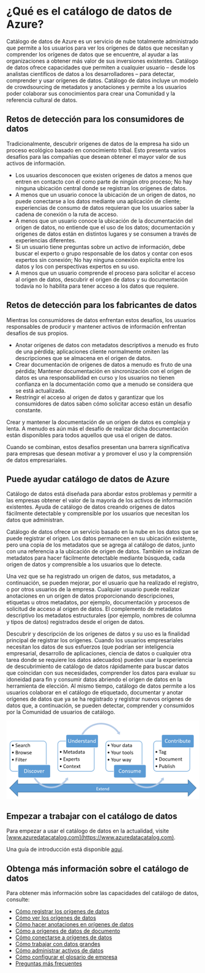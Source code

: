 <properties
   pageTitle="¿Qué es el catálogo de datos de Azure? | Microsoft Azure"
   description="Este artículo proporciona una descripción general de catálogo de datos de Microsoft Azure, incluidas sus características y los problemas que se ha diseñado para la dirección. Catálogo de datos ofrece capacidades que permiten a cualquier usuario – desde los analistas científicos de datos a los desarrolladores: registrar, descubrir, comprenden y usar orígenes de datos."
   services="data-catalog"
   documentationCenter=""
   authors="steelanddata"
   manager="NA"
   editor=""
   tags=""/>
<tags
   ms.service="data-catalog"
   ms.devlang="NA"
   ms.topic="get-started-article"
   ms.tgt_pltfrm="NA"
   ms.workload="data-catalog"
   ms.date="09/21/2016"
   ms.author="maroche"/>

# <a name="what-is-azure-data-catalog"></a>¿Qué es el catálogo de datos de Azure?

Catálogo de datos de Azure es un servicio de nube totalmente administrado que permite a los usuarios para ver los orígenes de datos que necesitan y comprender los orígenes de datos que se encuentre, al ayudar a las organizaciones a obtener más valor de sus inversiones existentes. Catálogo de datos ofrece capacidades que permiten a cualquier usuario – desde los analistas científicos de datos a los desarrolladores – para detectar, comprender y usar orígenes de datos. Catálogo de datos incluye un modelo de crowdsourcing de metadatos y anotaciones y permite a los usuarios poder colaborar sus conocimientos para crear una Comunidad y la referencia cultural de datos.

## <a name="discovery-challenges-for-data-consumers"></a>Retos de detección para los consumidores de datos

Tradicionalmente, descubrir orígenes de datos de la empresa ha sido un proceso ecológico basado en conocimiento tribal. Esto presenta varios desafíos para las compañías que desean obtener el mayor valor de sus activos de información.

-   Los usuarios desconocen que existen orígenes de datos a menos que entren en contacto con él como parte de ningún otro proceso; No hay ninguna ubicación central donde se registran los orígenes de datos.
-   A menos que un usuario conoce la ubicación de un origen de datos, no puede conectarse a los datos mediante una aplicación de cliente; experiencias de consumo de datos requieran que los usuarios saber la cadena de conexión o la ruta de acceso.
-   A menos que un usuario conoce la ubicación de la documentación del origen de datos, no entiende que el uso de los datos; documentación y orígenes de datos están en distintos lugares y se consumen a través de experiencias diferentes.
-   Si un usuario tiene preguntas sobre un activo de información, debe buscar el experto o grupo responsable de los datos y contar con esos expertos sin conexión; No hay ninguna conexión explícita entre los datos y los con perspectivas expertos en su uso.
-  A menos que un usuario comprende el proceso para solicitar el acceso al origen de datos, descubrir el origen de datos y su documentación todavía no lo habilita para tener acceso a los datos que requiere.

## <a name="discovery-challenges-for-data-producers"></a>Retos de detección para los fabricantes de datos

Mientras los consumidores de datos enfrentan estos desafíos, los usuarios responsables de producir y mantener activos de información enfrentan desafíos de sus propios.

-   Anotar orígenes de datos con metadatos descriptivos a menudo es fruto de una pérdida; aplicaciones cliente normalmente omiten las descripciones que se almacena en el origen de datos.
-   Crear documentación de orígenes de datos a menudo es fruto de una pérdida; Mantener documentación en sincronización con el origen de datos es una responsabilidad en curso y los usuarios no tienen confianza en la documentación como que a menudo se considera que se está actualizada.
- Restringir el acceso al origen de datos y garantizar que los consumidores de datos saben cómo solicitar acceso están un desafío constante.

Crear y mantener la documentación de un origen de datos es compleja y lenta. A menudo es aún más el desafío de realizar dicha documentación están disponibles para todos aquellos que usa el origen de datos.

Cuando se combinan, estos desafíos presentan una barrera significativa para empresas que desean motivar a y promover el uso y la comprensión de datos empresariales.

## <a name="azure-data-catalog-can-help"></a>Puede ayudar catálogo de datos de Azure

Catálogo de datos está diseñada para abordar estos problemas y permitir a las empresas obtener el valor de la mayoría de los activos de información existentes. Ayuda de catálogo de datos creando orígenes de datos fácilmente detectable y comprensible por los usuarios que necesitan los datos que administran.

Catálogo de datos ofrece un servicio basado en la nube en los datos que se puede registrar el origen. Los datos permanecen en su ubicación existente, pero una copia de los metadatos que se agrega al catálogo de datos, junto con una referencia a la ubicación de origen de datos. También se indizan de metadatos para hacer fácilmente detectable mediante búsqueda, cada origen de datos y comprensible a los usuarios que lo detecte.

Una vez que se ha registrado un origen de datos, sus metadatos, a continuación, se pueden mejorar, por el usuario que ha realizado el registro, o por otros usuarios de la empresa. Cualquier usuario puede realizar anotaciones en un origen de datos proporcionando descripciones, etiquetas u otros metadatos, por ejemplo, documentación y procesos de solicitud de acceso al origen de datos. El complemento de metadatos descriptivo los metadatos estructurales (por ejemplo, nombres de columna y tipos de datos) registrados desde el origen de datos.

Descubrir y descripción de los orígenes de datos y su uso es la finalidad principal de registrar los orígenes. Cuando los usuarios empresariales necesitan los datos de sus esfuerzos (que podrían ser inteligencia empresarial, desarrollo de aplicaciones, ciencia de datos o cualquier otra tarea donde se requiere los datos adecuados) pueden usar la experiencia de descubrimiento de catálogo de datos rápidamente para buscar datos que coincidan con sus necesidades, comprender los datos para evaluar su idoneidad para fin y consumir datos abriendo el origen de datos en la herramienta de elección. Al mismo tiempo, catálogo de datos permite a los usuarios colaborar en el catálogo de etiquetado, documentar y anotar orígenes de datos que ya se ha registrado y registrar nuevos orígenes de datos que, a continuación, se pueden detectar, comprender y consumidos por la Comunidad de usuarios de catálogo.

![Capacidades del catálogo de datos](./media/data-catalog-what-is-data-catalog/data-catalog-capabilities.png)

## <a name="get-started-with-data-catalog"></a>Empezar a trabajar con el catálogo de datos

Para empezar a usar el catálogo de datos en la actualidad, visite [www.azuredatacatalog.com](https://www.azuredatacatalog.com).

Una guía de introducción está disponible [aquí](data-catalog-get-started.md).

## <a name="learn-more-about-data-catalog"></a>Obtenga más información sobre el catálogo de datos

Para obtener más información sobre las capacidades del catálogo de datos, consulte:

* [Cómo registrar los orígenes de datos](data-catalog-how-to-register.md)
* [Cómo ver los orígenes de datos](data-catalog-how-to-discover.md)
* [Cómo hacer anotaciones en orígenes de datos](data-catalog-how-to-annotate.md)
* [Cómo a orígenes de datos de documento](data-catalog-how-to-documentation.md)
* [Cómo conectarse a orígenes de datos](data-catalog-how-to-connect.md)
* [Cómo trabajar con datos grandes](data-catalog-how-to-big-data.md)
* [Cómo administrar activos de datos](data-catalog-how-to-manage.md)
* [Cómo configurar el glosario de empresa](data-catalog-how-to-business-glossary.md)
* [Preguntas más frecuentes](data-catalog-frequently-asked-questions.md)

